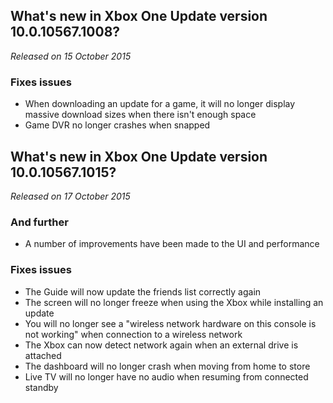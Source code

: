 ## What's new in Xbox One Update version 10.0.10567.1008?
_Released on 15 October 2015_

### Fixes issues
- When downloading an update for a game, it will no longer display massive download sizes when there isn't enough space
- Game DVR no longer crashes when snapped

## What's new in Xbox One Update version 10.0.10567.1015?
_Released on 17 October 2015_

### And further
- A number of improvements have been made to the UI and performance

### Fixes issues
- The Guide will now update the friends list correctly again
- The screen will no longer freeze when using the Xbox while installing an update
- You will no longer see a "wireless network hardware on this console is not working" when connection to a wireless network
- The Xbox can now detect network again when an external drive is attached
- The dashboard will no longer crash when moving from home to store
- Live TV will no longer have no audio when resuming from connected standby